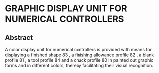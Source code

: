 # GRAPHIC DISPLAY UNIT FOR NUMERICAL CONTROLLERS

## Abstract
A color display unit for numerical controllers is provided with means for displaying a finished shape 83 , a finishing allowance profile 82 , a blank profile 81 , a tool profile 84 and a chuck profile 80 in painted out graphic forms and in different colors, thereby facilitating their visual recognition.